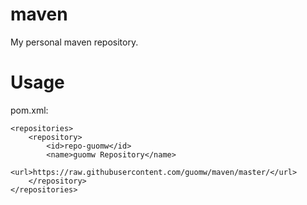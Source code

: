# maven
My personal maven repository.

# Usage

pom.xml:

    <repositories>
        <repository>
            <id>repo-guomw</id>
			<name>guomw Repository</name>
            <url>https://raw.githubusercontent.com/guomw/maven/master/</url>
        </repository>
    </repositories>